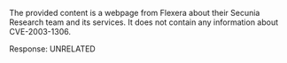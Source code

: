 The provided content is a webpage from Flexera about their Secunia Research team and its services. It does not contain any information about CVE-2003-1306.

Response: UNRELATED